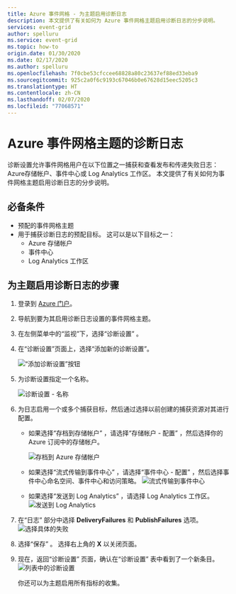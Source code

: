 ```yaml
---
title: Azure 事件网格 - 为主题启用诊断日志
description: 本文提供了有关如何为 Azure 事件网格主题启用诊断日志的分步说明。
services: event-grid
author: spelluru
ms.service: event-grid
ms.topic: how-to
origin.date: 01/30/2020
ms.date: 02/17/2020
ms.author: spelluru
ms.openlocfilehash: 7f0cbe53cfccee68828a80c23637ef88ed33eba9
ms.sourcegitcommit: 925c2a0f6c9193c67046b0e67628d15eec5205c3
ms.translationtype: HT
ms.contentlocale: zh-CN
ms.lasthandoff: 02/07/2020
ms.locfileid: "77068571"
---
```

#  <a name="diagnostic-logs-for-an-azure-event-grid-topic"></a>Azure 事件网格主题的诊断日志
诊断设置允许事件网格用户在以下位置之一捕获和查看发布和传递失败日志：Azure存储帐户、事件中心或 Log Analytics 工作区。 本文提供了有关如何为事件网格主题启用诊断日志的分步说明。

## <a name="prerequisites"></a>必备条件

- 预配的事件网格主题
- 用于捕获诊断日志的预配目标。 这可以是以下目标之一：
    - Azure 存储帐户
    - 事件中心
    - Log Analytics 工作区


## <a name="steps-for-enabling-diagnostic-logs-for-a-topic"></a>为主题启用诊断日志的步骤

1. 登录到 [Azure 门户](https://portal.azure.cn)。
2. 导航到要为其启用诊断日志设置的事件网格主题。 
3. 在左侧菜单中的“监视”下，选择“诊断设置”   。
4. 在“诊断设置”页面上，选择“添加新的诊断设置”。   
    
    ![“添加诊断设置”按钮](./media/enable-diagnostic-logs-topic/diagnostic-settings-add.png)
5. 为诊断设置指定一个名称。  

    ![诊断设置 - 名称](./media/enable-diagnostic-logs-topic/diagnostic-settings-name.png)     
6. 为日志启用一个或多个捕获目标，然后通过选择以前创建的捕获资源对其进行配置。 
    - 如果选择“存档到存储帐户”  ，请选择“存储帐户 - 配置”  ，然后选择你的 Azure 订阅中的存储帐户。 

        ![存档到 Azure 存储帐户](./media/enable-diagnostic-logs-topic/archive-storage.png)
    - 如果选择“流式传输到事件中心”  ，请选择“事件中心 - 配置”  ，然后选择事件中心命名空间、事件中心和访问策略。 
        ![流式传输到事件中心](./media/enable-diagnostic-logs-topic/archive-event-hub.png)
    - 如果选择“发送到 Log Analytics”  ，请选择 Log Analytics 工作区。
        ![发送到 Log Analytics](./media/enable-diagnostic-logs-topic/send-log-analytics.png)
7. 在“日志”  部分中选择 **DeliveryFailures** 和 **PublishFailures** 选项。 
    ![选择具体的失败](./media/enable-diagnostic-logs-topic/log-failures.png)
8. 选择“保存”  。 选择右上角的 **X** 以关闭页面。 
9. 现在，返回“诊断设置”  页面，确认在“诊断设置”  表中看到了一个新条目。 
    ![列表中的诊断设置](./media/enable-diagnostic-logs-topic/diagnostic-setting-list.png)

     你还可以为主题启用所有指标的收集。 


